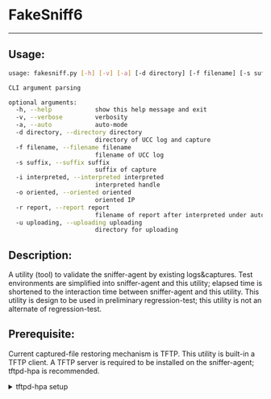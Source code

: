 # FakeSniff6
---

## Usage:

```sh
usage: fakesniff.py [-h] [-v] [-a] [-d directory] [-f filename] [-s suffix] [-i interpreted] [-o oriented] [-r report] [-u uploading]

CLI argument parsing

optional arguments:
  -h, --help            show this help message and exit
  -v, --verbose         verbosity
  -a, --auto            auto-mode
  -d directory, --directory directory
                        directory of UCC log and capture
  -f filename, --filename filename
                        filename of UCC log
  -s suffix, --suffix suffix
                        suffix of capture
  -i interpreted, --interpreted interpreted
                        interpreted handle
  -o oriented, --oriented oriented
                        oriented IP
  -r report, --report report
                        filename of report after interpreted under auto-mode
  -u uploading, --uploading uploading
                        directory for uploading
```

## Description:

A utility (tool) to validate the sniffer-agent by existing logs&captures. Test environments are simplified into sniffer-agent and this utility; elapsed time is shortened to the interaction time between sniffer-agent and this utility. This utility is design to be used in preliminary regression-test; this utility is not an alternate of regression-test.

## Prerequisite:

Current captured-file restoring mechanism is TFTP. This utility is built-in a TFTP client. A TFTP server is required to be installed on the sniffer-agent; tftpd-hpa is recommended.
<details>
<summary>tftpd-hpa setup</summary>

To install tftpd-hpa:

```sh
sudo apt-get install tftpd-hpa
```

To modify tftpd-hpa configuration file (/etc/default/tftpd-hpa) as:

```sh
# /etc/default/tftpd-hpa

TFTP_USERNAME="tftp"
# TFTP_DIRECTORY="/srv/tftp"
TFTP_DIRECTORY="/WTSSniffer"
TFTP_ADDRESS=":69"
# TFTP_OPTIONS="--secure"
TFTP_OPTIONS="-l -c -s"

#-c: Allow new files to be created
#-s: Change root directory on startup.
#-l: Run the server in standalone (listen) mode, rather than run from inetd.
```

To launch tftpd-hpa:

```sh
sudo service tftpd-hpa start
```
</details>

